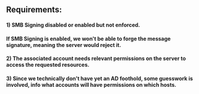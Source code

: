 ## Requirements:

#### 1) SMB Signing disabled or enabled but not enforced.

#### If SMB Signing is enabled, we won't be able to forge the message signature, meaning the server would reject it.

#### 2) The associated account needs relevant permissions on the server to access the requested resources.

#### 3) Since we technically don't have yet an AD foothold, some guesswork is involved, info what accounts will have permissions on which hosts.
